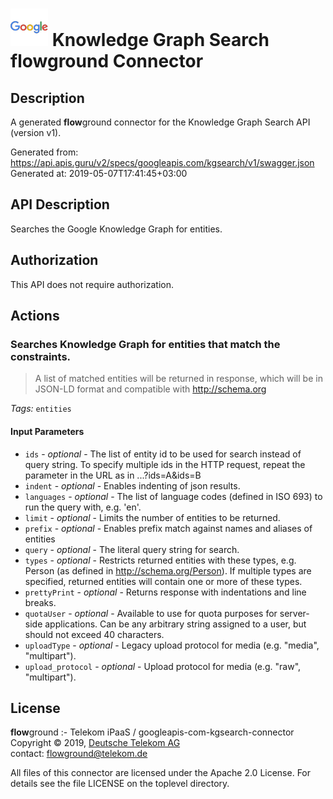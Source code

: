 # ![LOGO](logo.png) Knowledge Graph Search **flow**ground Connector

## Description

A generated **flow**ground connector for the Knowledge Graph Search API (version v1).

Generated from: https://api.apis.guru/v2/specs/googleapis.com/kgsearch/v1/swagger.json<br/>
Generated at: 2019-05-07T17:41:45+03:00

## API Description

Searches the Google Knowledge Graph for entities.

## Authorization

This API does not require authorization.

## Actions

### Searches Knowledge Graph for entities that match the constraints.<br/>
> A list of matched entities will be returned in response, which will be in<br/>
> JSON-LD format and compatible with http://schema.org

*Tags:* `entities`

#### Input Parameters
* `ids` - _optional_ - The list of entity id to be used for search instead of query string.
To specify multiple ids in the HTTP request, repeat the parameter in the
URL as in ...?ids=A&ids=B
* `indent` - _optional_ - Enables indenting of json results.
* `languages` - _optional_ - The list of language codes (defined in ISO 693) to run the query with,
e.g. 'en'.
* `limit` - _optional_ - Limits the number of entities to be returned.
* `prefix` - _optional_ - Enables prefix match against names and aliases of entities
* `query` - _optional_ - The literal query string for search.
* `types` - _optional_ - Restricts returned entities with these types, e.g. Person
(as defined in http://schema.org/Person). If multiple types are specified,
returned entities will contain one or more of these types.
* `prettyPrint` - _optional_ - Returns response with indentations and line breaks.
* `quotaUser` - _optional_ - Available to use for quota purposes for server-side applications. Can be any arbitrary string assigned to a user, but should not exceed 40 characters.
* `uploadType` - _optional_ - Legacy upload protocol for media (e.g. "media", "multipart").
* `upload_protocol` - _optional_ - Upload protocol for media (e.g. "raw", "multipart").

## License

**flow**ground :- Telekom iPaaS / googleapis-com-kgsearch-connector<br/>
Copyright © 2019, [Deutsche Telekom AG](https://www.telekom.de)<br/>
contact: flowground@telekom.de

All files of this connector are licensed under the Apache 2.0 License. For details
see the file LICENSE on the toplevel directory.
